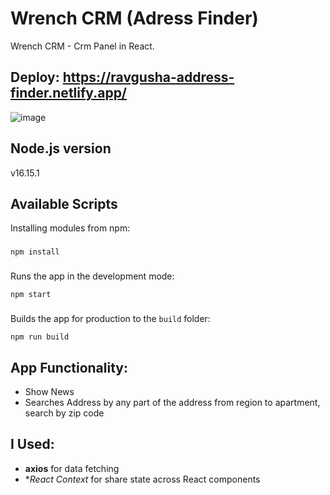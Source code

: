 # Wrench CRM (Adress Finder) 

Wrench CRM - Crm Panel in React.
## Deploy: https://ravgusha-address-finder.netlify.app/
![image](https://user-images.githubusercontent.com/62184992/199074237-f561c448-c3ee-4319-8f59-da40a332d71c.png)
## Node.js version
v16.15.1
## Available Scripts
Installing modules from npm:
### 
```
npm install
```
### 
Runs the app in the development mode:
```
npm start
```
### 
Builds the app for production to the `build` folder:
```
npm run build
```

## App Functionality: 

- Show News
- Searches Address by any part of the address from region to apartment, search by zip code

## I Used: 
- **axios** for data fetching
- **React Context* for share state across React components
